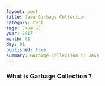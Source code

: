 ```yaml
---
layout: post
title: Java Garbage Collection
category: tech
tags: Java GC
year: 2017
month: 01
day: 01
published: true
summary: Garbage collection in Java
---
```



### What is Garbage Collection ?
